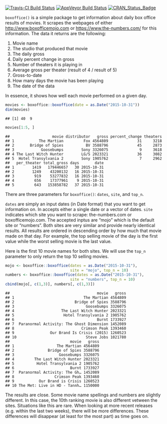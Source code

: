 [![Travis-CI Build
Status](https://travis-ci.org/jacobkap/boxoffice.svg?branch=master)](https://travis-ci.org/jacobkap/boxoffice)
[![AppVeyor Build
Status](https://ci.appveyor.com/api/projects/status/github/jacobkap/boxoffice?branch=master&svg=true)](https://ci.appveyor.com/project/jacobkap/boxoffice)
[![CRAN\_Status\_Badge](http://www.r-pkg.org/badges/version/boxoffice)](https://cran.r-project.org/package=boxoffice)

`boxoffice()` is a simple package to get information about daily box
office results of movies. It scrapes the webpages of either
<http://www.boxofficemojo.com> or <https://www.the-numbers.com/> for
this information. The data it returns are the following:

1.  Movie name  
2.  The studio that produced that movie  
3.  The daily gross  
4.  Daily percent change in gross  
5.  Number of theaters it is playing in  
6.  Average gross per theater (result of 4 / result of 5)
7.  Gross-to-date  
8.  How many days the movie has been playing  
9.  The date of the data

In essence, it shows how well each movie performed on a given day.

``` r
movies <- boxoffice::boxoffice(date = as.Date("2015-10-31"))
dim(movies)
```

    ## [1] 40  9

``` r
movies[1:5, ]
```

    ##                   movie distributor   gross percent_change theaters
    ## 1           The Martian         Fox 4564809             31     3218
    ## 2       Bridge of Spies          BV 3588796             45     2873
    ## 3            Goosebumps        Sony 3326075              9     3618
    ## 4 The Last Witch Hunter        LG/S 2023321             36     3082
    ## 5  Hotel Transylvania 2        Sony 1905762              7     2962
    ##   per_theater total_gross days       date
    ## 1        1419   179446657   30 2015-10-31
    ## 2        1249    43200132   16 2015-10-31
    ## 3         919    53277832   16 2015-10-31
    ## 4         656    17377961    9 2015-10-31
    ## 5         643   153858782   37 2015-10-31

There are three parameters for `boxoffice()`: `dates`, `site`, and
`top_n`.

`dates` are simply an input dates (in Date format) that you want to get
information on. In accepts either a single date or a vector of dates.
`site` indicates which site you want to scrape: the-numbers.com or
boxofficemojo.com. The accepted inptus are “mojo” which is the default
site or “numbers”. Both sites are very similar and provide nearly
identical results. All results are ordered in descending order by how
much that movie made on that day. For example, the top selling movie of
the day is the first value while the worst selling movie is the last
value.

Here is the first 10 movie names for both sites. We will use the `top_n`
parameter to only return the top 10 selling movies.

``` r
mojo <- boxoffice::boxoffice(dates = as.Date("2015-10-31"), 
                             site = "mojo", top_n = 10)
numbers <- boxoffice::boxoffice(dates = as.Date("2015-10-31"),
                             site = "numbers", top_n = 10)
cbind(mojo[, c(1,3)], numbers[, c(1,3)])
```

    ##                                       movie   gross
    ## 1                               The Martian 4564809
    ## 2                           Bridge of Spies 3588796
    ## 3                                Goosebumps 3326075
    ## 4                     The Last Witch Hunter 2023321
    ## 5                      Hotel Transylvania 2 1905762
    ## 6                                     Burnt 1733927
    ## 7  Paranormal Activity: The Ghost Dimension 1452089
    ## 8                              Crimson Peak 1393460
    ## 9                Our Brand Is Crisis (2015) 1260523
    ## 10                               Steve Jobs 1021780
    ##                           movie   gross
    ## 1                   The Martian 4564809
    ## 2               Bridge of Spies 3588796
    ## 3                    Goosebumps 3326075
    ## 4         The Last Witch Hunter 2023321
    ## 5          Hotel Transylvania 2 1905762
    ## 6                         Burnt 1733927
    ## 7  Paranormal Activity: The Gh… 1452089
    ## 8                  Crimson Peak 1393460
    ## 9           Our Brand is Crisis 1260523
    ## 10 The Met: Live in HD - Tannh… 1150000

The results are close. Some movie name spellings and numbers are
slightly different. In this case, the 10th ranking movie is also
different vetween the sites. Situations like this are rare. When looking
at more recent releases (e.g. within the last two weeks), there will be
more differences. These differences will disappear (at least for the
most part) as time goes on.
